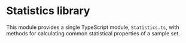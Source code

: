 # Statistics library

This module provides a single TypeScript module, `Statistics.ts`, with methods for calculating common statistical properties of a sample set.
